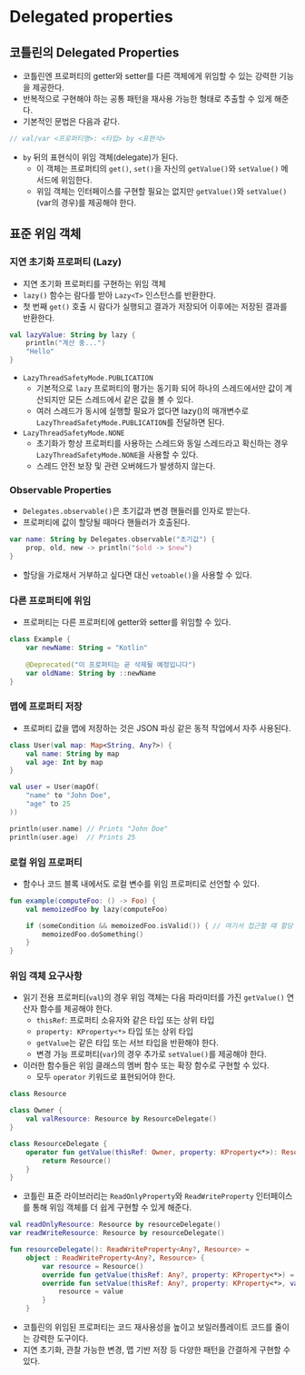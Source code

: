 # Delegated properties

## 코틀린의 Delegated Properties

- 코틀린엔 프로퍼티의 getter와 setter를 다른 객체에게 위임할 수 있는 강력한 기능을 제공한다.
- 반복적으로 구현해야 하는 공통 패턴을 재사용 가능한 형태로 추출할 수 있게 해준다.
- 기본적인 문법은 다음과 같다.

```kotlin
// val/var <프로퍼티명>: <타입> by <표현식>
```

- `by` 뒤의 표현식이 위임 객체(delegate)가 된다.
    - 이 객체는 프로퍼티의 `get()`, `set()`을 자신의 `getValue()`와 `setValue()` 메서드에 위임한다.
    - 위임 객체는 인터페이스를 구현할 필요는 없지만 `getValue()`와 `setValue()`(var의 경우)를 제공해야 한다.

## 표준 위임 객체

### 지연 초기화 프로퍼티 (Lazy)

- 지연 초기화 프로퍼티를 구현하는 위임 객체
- `lazy()` 함수는 람다를 받아 `Lazy<T>` 인스턴스를 반환한다.
- 첫 번째 `get()` 호출 시 람다가 실행되고 결과가 저장되어 이후에는 저장된 결과를 반환한다.

```kotlin
val lazyValue: String by lazy {
    println("계산 중...")
    "Hello"
}
```

- `LazyThreadSafetyMode.PUBLICATION`
    - 기본적으로 `lazy` 프로퍼티의 평가는 동기화 되어 하나의 스레드에서만 값이 계산되지만 모든 스레드에서 같은 값을 볼 수 있다.
    - 여러 스레드가 동시에 실행할 필요가 없다면 lazy()의 매개변수로`LazyThreadSafetyMode.PUBLICATION`를 전달하면 된다.
- `LazyThreadSafetyMode.NONE`
    - 초기화가 항상 프로퍼티를 사용하는 스레드와 동일 스레드라고 확신하는 경우 `LazyThreadSafetyMode.NONE`을 사용할 수 있다.
    - 스레드 안전 보장 및 관련 오버헤드가 발생하지 않는다.

### Observable Properties

- `Delegates.observable()`은 초기값과 변경 핸들러를 인자로 받는다.
- 프로퍼티에 값이 할당될 때마다 핸들러가 호출된다.

```kotlin
var name: String by Delegates.observable("초기값") { 
    prop, old, new -> println("$old -> $new") 
}
```

- 할당을 가로채서 거부하고 싶다면 대신 `vetoable()`을 사용할 수 있다.

### 다른 프로퍼티에 위임

- 프로퍼티는 다른 프로퍼티에 getter와 setter를 위임할 수 있다.

```kotlin
class Example {
    var newName: String = "Kotlin"
    
    @Deprecated("이 프로퍼티는 곧 삭제될 예정입니다")
    var oldName: String by ::newName
}
```

### 맵에 프로퍼티 저장

- 프로퍼티 값을 맵에 저장하는 것은 JSON 파싱 같은 동적 작업에서 자주 사용된다.

```kotlin
class User(val map: Map<String, Any?>) {
    val name: String by map
    val age: Int by map
}

val user = User(mapOf(
    "name" to "John Doe",
    "age" to 25
))

println(user.name) // Prints "John Doe"
println(user.age)  // Prints 25
```

### 로컬 위임 프로퍼티

- 함수나 코드 블록 내에서도 로컬 변수를 위임 프로퍼티로 선언할 수 있다.

```kotlin
fun example(computeFoo: () -> Foo) {
    val memoizedFoo by lazy(computeFoo)

    if (someCondition && memoizedFoo.isValid()) { // 여기서 접근할 때 할당
        memoizedFoo.doSomething() 
    }
}
```

### 위임 객체 요구사항

- 읽기 전용 프로퍼티(`val`)의 경우 위임 객체는 다음 파라미터를 가진 `getValue()` 연산자 함수를 제공해야 한다.
  - `thisRef`: 프로퍼티 소유자와 같은 타입 또는 상위 타입
  - `property: KProperty<*>` 타입 또는 상위 타입
  - `getValue`는 같은 타입 또는 서브 타입을 반환해야 한다.
  - 변경 가능 프로퍼티(`var`)의 경우 추가로 `setValue()`를 제공해야 한다.
- 이러한 함수들은 위임 클래스의 멤버 함수 또는 확장 함수로 구현할 수 있다.
  - 모두 `operator` 키워드로 표현되어야 한다.

```kotlin
class Resource

class Owner {
    val valResource: Resource by ResourceDelegate()
}

class ResourceDelegate {
    operator fun getValue(thisRef: Owner, property: KProperty<*>): Resource {
        return Resource()
    }
}
```

- 코틀린 표준 라이브러리는 `ReadOnlyProperty`와 `ReadWriteProperty` 인터페이스를 통해 위임 객체를 더 쉽게 구현할 수 있게 해준다.

```kotlin
val readOnlyResource: Resource by resourceDelegate()
var readWriteResource: Resource by resourceDelegate()

fun resourceDelegate(): ReadWriteProperty<Any?, Resource> =
    object : ReadWriteProperty<Any?, Resource> {
        var resource = Resource()
        override fun getValue(thisRef: Any?, property: KProperty<*>) = resource
        override fun setValue(thisRef: Any?, property: KProperty<*>, value: Resource) {
            resource = value
        }
    }
```

- 코틀린의 위임된 프로퍼티는 코드 재사용성을 높이고 보일러플레이트 코드를 줄이는 강력한 도구이다.
- 지연 초기화, 관찰 가능한 변경, 맵 기반 저장 등 다양한 패턴을 간결하게 구현할 수 있다.
